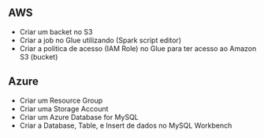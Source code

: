 ## AWS

* Criar um backet no S3
* Criar a job no Glue utilizando (Spark script editor)
* Criar a politica de acesso (IAM Role) no Glue para ter acesso ao Amazon S3 (bucket)


## Azure

* Criar um Resource Group
* Criar uma Storage Account 
* Criar um Azure Database for MySQL
* Criar a Database, Table, e Insert de dados no MySQL Workbench
